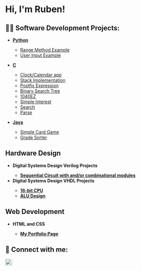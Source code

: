 <h1>Hi, I'm Ruben! </h1>

<h2>👨‍💻 Software Development Projects:</h2>

- <b>[Python](https://github.com/Ruben-F-Ramirez/Python-Projects)</b>
  - [Range Method Example](https://github.com/Ruben-F-Ramirez/range-method)
  - [User Input Example](https://github.com/Ruben-F-Ramirez/User-Input-Example)
 
- <b>[C](https://github.com/Ruben-F-Ramirez/C-Projects)</b>
  - [Clock/Calendar app](https://github.com/Ruben-F-Ramirez/alarm-clock)
  - [Stack Implementation](https://github.com/Ruben-F-Ramirez/C-Stack)
  - [Postfix Expression](https://github.com/Ruben-F-Ramirez/Postfix-Expressions)
  - [Binary Search Tree](https://github.com/Ruben-F-Ramirez/Binary-Search-Tree)
  - [1040EZ](https://github.com/Ruben-F-Ramirez/1040EZ-C)
  - [Simple Interest](https://github.com/Ruben-F-Ramirez/Simple-Interest)
  - [Search](https://github.com/Ruben-F-Ramirez/Search)
  - [Parse](https://github.com/Ruben-F-Ramirez/Parse)

- <b>[Java](https://github.com/Ruben-F-Ramirez/Java-Projects)</b>
  - [Simple Card Game](https://github.com/Ruben-F-Ramirez/Java-card-game)
  - [Grade Sorter](https://github.com/Ruben-F-Ramirez/Java-Grade-Sorter)


<h2> Hardware Design </h2>

- <b> Digital Systems Design Verilog Projects <b>
    - [Sequential Circuit with and/or combinational modules](https://github.com/Ruben-F-Ramirez/Seq_and_or)
- <b> Digital Systems Design VHDL Projects <b>
    - [16-bit CPU](https://github.com/Ruben-F-Ramirez/CPU-Design)
    - [ALU Design](https://github.com/Ruben-F-Ramirez/ALU-Design)
<h2> Web Development </h2>

- <b> HTML and CSS <b>
  - [My Portfolio Page](https://github.com/Ruben-F-Ramirez/My-Portfolio)

<h2> 🤳 Connect with me:</h2>

<!--[<img align="left" alt="JoshMadakor | YouTube" width="22px" src="https://cdn.jsdelivr.net/npm/simple-icons@v3/icons/youtube.svg" />][youtube]
[<img align="left" alt="JoshMadakor | Twitter" width="22px" src="https://cdn.jsdelivr.net/npm/simple-icons@v3/icons/twitter.svg" />][twitter]
[<img align="left" alt="JoshMadakor | Instagram" width="22px" src="https://cdn.jsdelivr.net/npm/simple-icons@v3/icons/instagram.svg" />][instagram]

-->
[<img align="left" alt="JoshMadakor | LinkedIn" width="22px" src="https://cdn.jsdelivr.net/npm/simple-icons@v3/icons/linkedin.svg" />][linkedin]

<!--[twitter]: https://twitter.com/joshmadakor
[youtube]: https://www.youtube.com/c/joshmadakor
[instagram]: https://www.instagram.com/joshmadakor/ -->
[linkedin]: https://linkedin.com/in/ruben-french-ramirez

